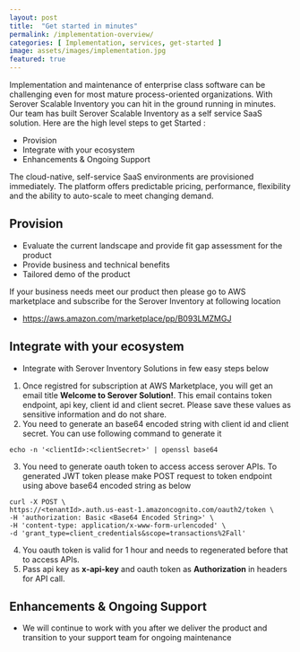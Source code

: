 ```yaml
---
layout: post
title:  "Get started in minutes"
permalink: /implementation-overview/
categories: [ Implementation, services, get-started ]
image: assets/images/implementation.jpg
featured: true
---
```


Implementation and maintenance of enterprise class software can be challenging even for most mature process-oriented organizations. With Serover Scalable Inventory you can hit in the ground running in minutes. Our team has built Serover Scalable Inventory as a self service SaaS solution. Here are the high level steps to get Started :

* Provision
* Integrate with your ecosystem
* Enhancements & Ongoing Support

The cloud-native, self-service SaaS environments are provisioned immediately. The platform offers predictable pricing, performance, flexibility and the ability to auto-scale to meet changing demand.

## Provision
+ Evaluate the current landscape and provide fit gap assessment for the product
+ Provide business and technical benefits
+ Tailored demo of the product

If your business needs meet our product then please go to AWS marketplace and subscribe for the Serover Inventory at following location
- https://aws.amazon.com/marketplace/pp/B093LMZMGJ


## Integrate with your ecosystem
+ Integrate with Serover Inventory Solutions in few easy steps below

1. Once registred for subscription at AWS Marketplace, you will get an email title __Welcome to Serover Solution!__. This email contains token endpoint, api key, client id and client secret. Please save these values as sensitive information and do not share.
2. You need to generate an base64 encoded string with client id and client secret. You can use following command to generate it
```
echo -n '<clientId>:<clientSecret>' | openssl base64
``` 
3. You need to generate oauth token to access access serover APIs. To generated JWT token please make POST request to token endpoint using above base64 encoded string as below 
```
curl -X POST \
https://<tenantId>.auth.us-east-1.amazoncognito.com/oauth2/token \
-H 'authorization: Basic <Base64 Encoded String>' \
-H 'content-type: application/x-www-form-urlencoded' \
-d 'grant_type=client_credentials&scope=transactions%2Fall'
```
4. You oauth token is valid for 1 hour and needs to regenerated before that to access APIs. 
5. Pass api key as __x-api-key__ and oauth token as __Authorization__ in headers for API call.

## Enhancements & Ongoing Support
+ We will continue to work with you after we deliver the product and transition to your support team for ongoing maintenance
